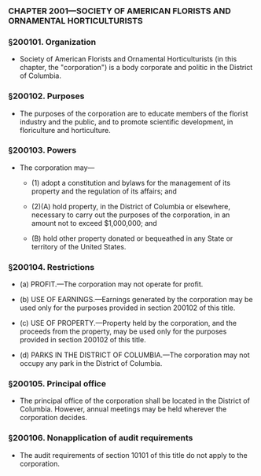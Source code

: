 ### **CHAPTER 2001—SOCIETY OF AMERICAN FLORISTS AND ORNAMENTAL HORTICULTURISTS**

### §200101. Organization
* Society of American Florists and Ornamental Horticulturists (in this chapter, the "corporation") is a body corporate and politic in the District of Columbia.

### §200102. Purposes
* The purposes of the corporation are to educate members of the florist industry and the public, and to promote scientific development, in floriculture and horticulture.

### §200103. Powers
* The corporation may—

  * (1) adopt a constitution and bylaws for the management of its property and the regulation of its affairs; and

  * (2)(A) hold property, in the District of Columbia or elsewhere, necessary to carry out the purposes of the corporation, in an amount not to exceed $1,000,000; and

  * (B) hold other property donated or bequeathed in any State or territory of the United States.

### §200104. Restrictions
* (a) PROFIT.—The corporation may not operate for profit.

* (b) USE OF EARNINGS.—Earnings generated by the corporation may be used only for the purposes provided in section 200102 of this title.

* (c) USE OF PROPERTY.—Property held by the corporation, and the proceeds from the property, may be used only for the purposes provided in section 200102 of this title.

* (d) PARKS IN THE DISTRICT OF COLUMBIA.—The corporation may not occupy any park in the District of Columbia.

### §200105. Principal office
* The principal office of the corporation shall be located in the District of Columbia. However, annual meetings may be held wherever the corporation decides.

### §200106. Nonapplication of audit requirements
* The audit requirements of section 10101 of this title do not apply to the corporation.